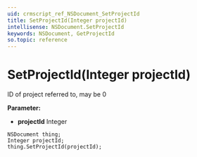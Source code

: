 ```yaml
---
uid: crmscript_ref_NSDocument_SetProjectId
title: SetProjectId(Integer projectId)
intellisense: NSDocument.SetProjectId
keywords: NSDocument, GetProjectId
so.topic: reference
---
```


# SetProjectId(Integer projectId)

ID of project referred to, may be 0

**Parameter:** 
* **projectId** Integer

```crmscript
NSDocument thing;
Integer projectId;
thing.SetProjectId(projectId);
```

